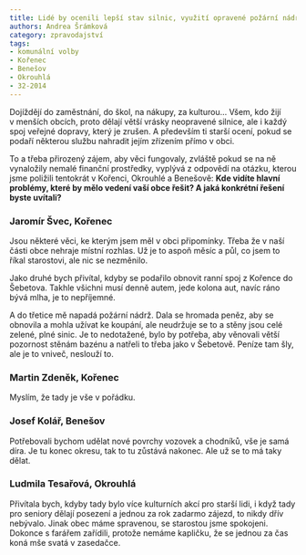 ```yaml
---
title: Lidé by ocenili lepší stav silnic, využití opravené požární nádrže nebo více kulturních akcí v obci
authors: Andrea Šrámková
category: zpravodajství
tags:
- komunální volby
- Kořenec
- Benešov
- Okrouhlá
- 32-2014 
---
```


Dojíždějí do zaměstnání, do škol, na nákupy, za kulturou… Všem, kdo žijí v menších obcích, proto dělají větší vrásky neopravené silnice, ale i každý spoj veřejné dopravy, který je zrušen. A především ti starší ocení, pokud se podaří některou službu nahradit jejím zřízením přímo v obci.

To a třeba přirozený zájem, aby věci fungovaly, zvláště pokud se na ně vynaložily nemalé finanční prostředky, vyplývá z odpovědí na otázku, kterou jsme poližili tentokrát v Kořenci, Okrouhlé a Benešově: **Kde vidíte hlavní problémy, které by mělo vedení vaší obce řešit? A jaká konkrétní řešení byste uvítali?**

### Jaromír Švec, Kořenec

Jsou některé věci, ke kterým jsem měl v obci připomínky. Třeba že v naší části obce nehraje místní rozhlas. Už je to aspoň měsíc a půl, co jsem to říkal starostovi, ale nic se nezměnilo. 

Jako druhé bych přivítal, kdyby se podařilo obnovit ranní spoj z Kořence do Šebetova. Takhle všichni musí denně autem, jede kolona aut, navíc ráno bývá mlha, je to nepříjemné.

A do třetice mě napadá požární nádrž. Dala se hromada peněz, aby se obnovila a mohla užívat ke koupání, ale neudržuje se to a stěny jsou celé zelené, plné sinic. Je to nedotažené, bylo by potřeba, aby věnovali větší pozornost stěnám bazénu a natřeli to třeba jako v Šebetově. Peníze tam šly, ale je to vniveč, neslouží to.

### Martin Zdeněk, Kořenec

Myslím, že tady je vše v pořádku.

### Josef Kolář, Benešov

Potřebovali bychom udělat nové povrchy vozovek a chodníků, vše je samá díra. Je tu konec okresu, tak to tu zůstává nakonec. Ale už se to má taky dělat.

### Ludmila Tesařová, Okrouhlá

Přivítala bych, kdyby tady bylo více kulturních akcí pro starší lidi, i když tady pro seniory dělají posezení a jednou za rok zadarmo zájezd, to nikdy dřív nebývalo. Jinak obec máme spravenou, se starostou jsme spokojeni. Dokonce s farářem zařídili, protože nemáme kapličku, že se jednou za čas koná mše svatá v zasedačce. 